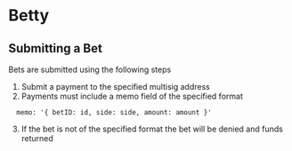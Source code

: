 # Betty

## Submitting a Bet
Bets are submitted using the following steps
1. Submit a payment to the specified multisig address
2. Payments must include a memo field of the specified format
```
  memo: '{ betID: id, side: side, amount: amount }'
```
3. If the bet is not of the specified format the bet will be denied and funds
   returned
